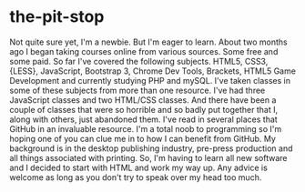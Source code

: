 the-pit-stop
============

Not quite sure yet, I'm a newbie. But I'm eager to learn. About two months ago I began taking courses online from various sources. Some free and some paid. So far I've covered the following subjects. HTML5, CSS3, {LESS}, JavaScript, Bootstrap 3, Chrome Dev Tools, Brackets, HTML5 Game Development and currently studying PHP and mySQL. I've taken classes in some of these subjects from more than one resource. I've had three JavaScript classes and two HTML/CSS classes. And there have been a couple of classes that were so horrible and so badly put together that I, along with others, just abandoned them. 
I've read in several places that GitHub in an invaluable resource. I'm a total noob to programming so I'm hoping one of you can clue me in to how I can benefit from GitHub.
My background is in the desktop publishing industry, pre-press production and all things associated with printing. So, I'm having to learn all new software and I decided to start with HTML and work my way up. 
Any advice is welcome as long as you don't try to speak over my head too much. 
